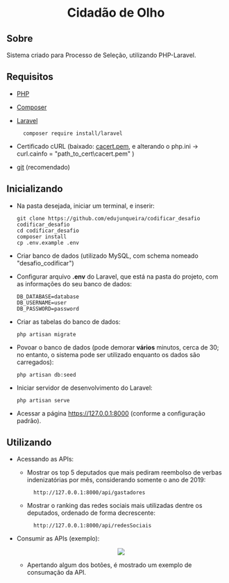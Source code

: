 <h1 align="center">Cidadão de Olho</h1>

## Sobre

Sistema criado para Processo de Seleção, utilizando PHP-Laravel.

## Requisitos

- <a href="https://www.php.net">PHP</a>
- <a href="https://getcomposer.org">Composer</a>
- <a href="https://laravel.com">Laravel</a>

        composer require install/laravel
- Certificado cURL (baixado: <a href="https://curl.haxx.se/ca/cacert.pem">cacert.pem</a>, e alterando o php.ini -> curl.cainfo = "path_to_cert\cacert.pem" )
- <a href="https://git-scm.com/book/en/v2/Getting-Started-Installing-Git">git</a> (recomendado)

## Inicializando
- Na pasta desejada, iniciar um terminal, e inserir:

      git clone https://github.com/edujunqueira/codificar_desafio codificar_desafio
      cd codificar_desafio
      composer install
      cp .env.example .env

- Criar banco de dados (utilizado MySQL, com schema nomeado "desafio_codificar")
- Configurar arquivo <strong>.env</strong> do Laravel, que está na pasta do projeto, com as informações do seu banco de dados:

      DB_DATABASE=database
      DB_USERNAME=user
      DB_PASSWORD=password

- Criar as tabelas do banco de dados:

      php artisan migrate

- Povoar o banco de dados (pode demorar <strong>vários</strong> minutos, cerca de 30; no entanto, o sistema pode ser utilizado enquanto os dados são carregados):

      php artisan db:seed

- Iniciar servidor de desenvolvimento do Laravel:

      php artisan serve

- Acessar a página https://127.0.0.1:8000 (conforme a configuração padrão).

## Utilizando

- Acessando as APIs:
    - Mostrar os top 5 deputados que mais pediram reembolso de verbas indenizatórias por mês, considerando somente o ano de 2019:
    
            http://127.0.0.1:8000/api/gastadores

    - Mostrar o ranking das redes sociais mais utilizadas dentre os deputados, ordenado de forma decrescente:
    
            http://127.0.0.1:8000/api/redesSociais
        
- Consumir as APIs (exemplo):
    <p align="center"><img src="https://imgur.com/NQF6sCK.png"></img></p>
    
    - Apertando algum dos botões, é mostrado um exemplo de consumação da API.
